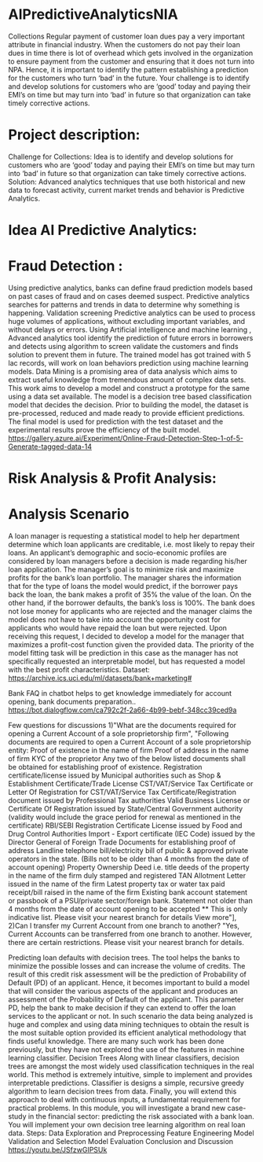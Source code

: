 # AIPredictiveAnalyticsNIA
Collections Regular payment of customer loan dues pay a very important attribute in financial industry. When the customers do not pay their loan dues in time there is lot of overhead which gets involved in the organization to ensure payment from the customer and ensuring that it does not turn into NPA. Hence, it is important to identify the pattern establishing a prediction for the customers who turn ‘bad’ in the future.  Your challenge is to identify and develop solutions for customers who are ‘good’ today and paying their EMI’s on time but may turn into ‘bad’ in future so that organization can take timely corrective actions.
# Project description:
Challenge for Collections: Idea is to identify and develop solutions for customers who are ‘good’ today and paying their EMI’s on time but may turn into ‘bad’ in future so that organization can take timely corrective actions. Solution: Advanced analytics techniques that use both historical and new data to forecast activity, current market trends and behavior is Predictive Analytics. 
# Idea AI Predictive Analytics:
# Fraud Detection :
Using predictive analytics, banks can define fraud prediction models based on past cases of fraud and on cases deemed suspect. Predictive analytics searches for patterns and trends in data to determine why something is happening. Validation screening Predictive analytics can be used to process huge volumes of applications, without excluding important variables, and without delays or errors. Using Artificial intelligence and machine learning , Advanced analytics tool identify the prediction of future errors in borrowers and detects using algorithm to screen validate the customers and finds solution to prevent them in future. The trained model has got trained with 5 lac records, will work on loan behaviors prediction using machine learning models. Data Mining is a promising area of data analysis which aims to extract useful knowledge from tremendous amount of complex data sets. This work aims to develop a model and construct a prototype for the same using a data set available. The model is a decision tree based classification model that decides the decision. Prior to building the model, the dataset is pre-processed, reduced and made ready to provide efficient predictions. The final model is used for prediction with the test dataset and the experimental results prove the efficiency of the built model. 
<h>https://gallery.azure.ai/Experiment/Online-Fraud-Detection-Step-1-of-5-Generate-tagged-data-14</h>

# Risk Analysis & Profit Analysis:
# Analysis Scenario
A loan manager is requesting a statistical model to help her department determine which loan applicants are creditable, i.e. most likely to repay their loans. An applicant’s demographic and socio-economic profiles are considered by loan managers before a decision is made regarding his/her loan application. The manager’s goal is to minimize risk and maximize profits for the bank’s loan portfolio. The manager shares the information that for the type of loans the model would predict, if the borrower pays back the loan, the bank makes a profit of 35% the value of the loan. On the other hand, if the borrower defaults, the bank’s loss is 100%. The bank does not lose money for applicants who are rejected and the manager claims the model does not have to take into account the opportunity cost for applicants who would have repaid the loan but were rejected.
Upon receiving this request, I decided to develop a model for the manager that maximizes a profit-cost function given the provided data. The priority of the model fitting task will be prediction in this case as the manager has not specifically requested an interpretable model, but has requested a model with the best profit characteristics.
Dataset: <h>https://archive.ics.uci.edu/ml/datasets/bank+marketing#</h>

Bank FAQ in chatbot helps to get knowledge immediately for account opening, bank documents preparation..
https://bot.dialogflow.com/ca792c2f-2a66-4b99-bebf-348cc39ced9a

Few questions for discussions
1)"What are the documents required for opening a Current Account of a sole proprietorship firm",
"Following documents are required to open a Current Account of a sole proprietorship entity: Proof of existence in the name of firm Proof of address in the name of firm KYC of the proprietor Any two of the below listed documents shall be obtained for establishing proof of existence. Registration certificate/license issued by Municipal authorities such as Shop & Establishment Certificate/Trade License CST/VAT/Service Tax Certificate or Letter Of Registration for CST/VAT/Service Tax Certificate/Registration document issued by Professional Tax authorities Valid Business License or Certificate Of Registration issued by State/Central Government authority (validity would include the grace period for renewal as mentioned in the certificate) RBI/SEBI Registration Certificate License issued by Food and Drug Control Authorities Import - Export certificate (IEC Code) issued by the Director General of Foreign Trade Documents for establishing proof of address Landline telephone bill/electricity bill of public & approved private operators in the state. (Bills not to be older than 4 months from the date of account opening) Property Ownership Deed i.e. title deeds of the property in the name of the firm duly stamped and registered TAN Allotment Letter issued in the name of the firm Latest property tax or water tax paid receipt/bill raised in the name of the firm Existing bank account statement or passbook of a PSU/private sector/foreign bank. Statement not older than 4 months from the date of account opening to be accepted ** This is only indicative list. Please visit your nearest branch for details View more"],
2)Can I transfer my Current Account from one branch to another?
"Yes, Current Accounts can be transferred from one branch to another. However, there are certain restrictions. Please visit your nearest branch for details.


Predicting loan defaults with decision trees.
The tool helps the banks to minimize the possible losses and can increase the volume of credits. The result of this credit risk assessment will be the prediction of Probability of Default (PD) of an applicant. Hence, it becomes important to build a model that will consider the various aspects of the applicant and produces an assessment of the Probability of Default of the applicant. This parameter PD, help the bank to make decision if they can extend to offer the loan services to the applicant or not. In such scenario the data being analyzed is huge and complex and using data mining techniques to obtain the result is the most suitable option provided its efficient analytical methodology that finds useful knowledge. There are many such work has been done previously, but they have not explored the use of the features in machine learning classifier. Decision Trees Along with linear classifiers, decision trees are amongst the most widely used classification techniques in the real world. This method is extremely intuitive, simple to implement and provides interpretable predictions. Classifier is designs a simple, recursive greedy algorithm to learn decision trees from data. Finally, you will extend this approach to deal with continuous inputs, a fundamental requirement for practical problems. In this module, you will investigate a brand new case-study in the financial sector: predicting the risk associated with a bank loan. You will implement your own decision tree learning algorithm on real loan data. 
Steps: Data Exploration and Preprocessing Feature Engineering Model Validation and Selection Model Evaluation Conclusion and Discussion
https://youtu.be/JSfzwGIPSUk
